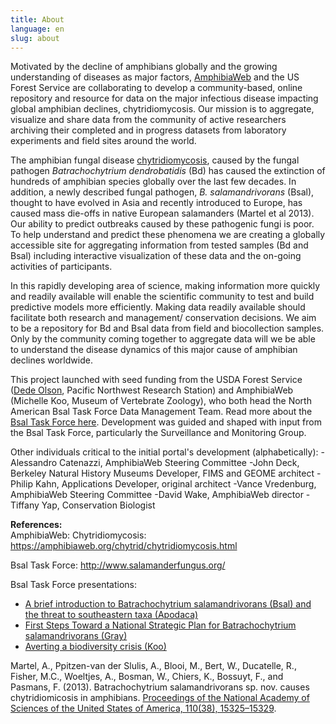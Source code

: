 ```yaml
---
title: About
language: en
slug: about
---
```


Motivated by the decline of amphibians globally and the growing understanding of diseases as major factors, [AmphibiaWeb](https://amphibiaweb.org) and the US Forest Service are collaborating to develop a community-based, online repository and resource for data on the major infectious disease impacting global amphibian declines, chytridiomycosis. Our mission is to aggregate, visualize and share data from the community of active researchers archiving their completed and in progress datasets from laboratory experiments and field sites around the world.

The amphibian fungal disease [chytridiomycosis](https://amphibiaweb.org/chytrid/chytridiomycosis.html), caused by the fungal pathogen _Batrachochytrium dendrobatidis_ (Bd) has caused the extinction of hundreds of amphibian species globally over the last few decades. In addition, a newly described fungal pathogen, _B. salamandrivorans_ (Bsal), thought to have evolved in Asia and recently introduced to Europe, has caused mass die-offs in native European salamanders (Martel et al 2013). Our ability to predict outbreaks caused by these pathogenic fungi is poor. To help understand and predict these phenomena we are creating a globally accessible site for aggregating information from tested samples (Bd and Bsal) including interactive visualization of these data and the on-going activities of participants.

In this rapidly developing area of science, making information more quickly and readily available will enable the scientific community to test and build predictive models more efficiently. Making data readily available should facilitate both research and management/ conservation decisions.  We aim to be a repository for Bd and Bsal data from field and biocollection samples. Only by the community coming together to aggregate data will we be able to understand the disease dynamics of this major cause of amphibian declines worldwide.

This project launched with seed funding from the USDA Forest Service ([Dede Olson](https://www.fs.fed.us/pnw/lwm/aem/people/olson.html), Pacific Northwest Research Station) and AmphibiaWeb (Michelle Koo, Museum of Vertebrate Zoology), who both head the North American Bsal Task Force Data Management Team. Read more about the [Bsal Task Force here](http://www.salamanderfungus.org/task-force/). Development was guided and shaped with input from the Bsal Task Force, particularly the Surveillance and Monitoring Group.

Other individuals critical to the initial portal's development (alphabetically):
 -Alessandro Catenazzi, AmphibiaWeb Steering Committee
 -John Deck, Berkeley Natural History Museums Developer, FIMS and GEOME architect
 -Philip Kahn, Applications Developer, original architect
 -Vance Vredenburg, AmphibiaWeb Steering Committee
 -David Wake, AmphibiaWeb director
 -Tiffany Yap, Conservation Biologist


**References:**    
AmphibiaWeb: Chytridiomycosis: <https://amphibiaweb.org/chytrid/chytridiomycosis.html>

Bsal Task Force: <http://www.salamanderfungus.org/>

Bsal Task Force presentations:
* [A brief introduction to Batrachochytrium salamandrivorans (Bsal) and the threat to southeastern taxa (Apodaca)](https://www.slideshare.net/mgray11/a-brief-introduction-to-batrachochytrium-salamandrivorans-bsal-and-the-threat-to-southeastern-taxa)
* [First Steps Toward a National Strategic Plan for Batrachochytrium salamandrivorans (Gray)](https://www.slideshare.net/mgray11/first-steps-toward-a-national-strategic-plan-for-batrachochytrium-salamandrivorans)
* [Averting a biodiversity crisis (Koo)](https://www.slideshare.net/mgray11/averting-a-biodiversity-crisis-amphibiaweb-addresses-the-new-bsal-threat)

Martel, A., Ppitzen-van der Slulis, A., Blooi, M., Bert, W., Ducatelle, R., Fisher, M.C., Woeltjes, A., Bosman, W., Chiers, K., Bossuyt, F., and Pasmans, F. (2013). Batrachochytrium salamandrivorans sp. nov. causes chytridiomicosis in amphibians. [Proceedings of the National Academy of Sciences of the United States of America, 110(38), 15325–15329](http://doi.org/10.1073/pnas.1307356110).
